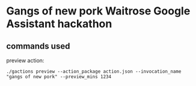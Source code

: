 # Gangs of new pork Waitrose Google Assistant hackathon

## commands used

preview action:

```
./gactions preview --action_package action.json --invocation_name "gangs of new pork" --preview_mins 1234
```
